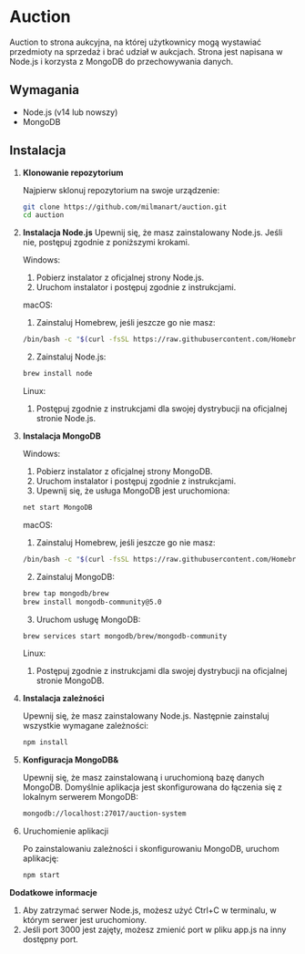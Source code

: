 # Auction

Auction to strona aukcyjna, na której użytkownicy mogą wystawiać przedmioty na sprzedaż i brać udział w aukcjach. Strona jest napisana w Node.js i korzysta z MongoDB do przechowywania danych.

## Wymagania

- Node.js (v14 lub nowszy)
- MongoDB

## Instalacja

1. **Klonowanie repozytorium**

   Najpierw sklonuj repozytorium na swoje urządzenie:

   ```sh
   git clone https://github.com/milmanart/auction.git
   cd auction
   
2. **Instalacja Node.js**
    Upewnij się, że masz zainstalowany Node.js. Jeśli nie, postępuj zgodnie z poniższymi krokami.

    Windows:
    1. Pobierz instalator z oficjalnej strony Node.js.
    2. Uruchom instalator i postępuj zgodnie z instrukcjami.
   
    macOS:
    1. Zainstaluj Homebrew, jeśli jeszcze go nie masz:
    ```sh
    /bin/bash -c "$(curl -fsSL https://raw.githubusercontent.com/Homebrew/install/HEAD/install.sh)" 
    ```
    2. Zainstaluj Node.js:
    ```sh
    brew install node
    ```
   
    Linux:
    1. Postępuj zgodnie z instrukcjami dla swojej dystrybucji na oficjalnej stronie Node.js.

3. **Instalacja MongoDB**

   Windows:
   1. Pobierz instalator z oficjalnej strony MongoDB.
   2. Uruchom instalator i postępuj zgodnie z instrukcjami.
   3. Upewnij się, że usługa MongoDB jest uruchomiona:
   ```sh
   net start MongoDB
   ```
   macOS:
   1. Zainstaluj Homebrew, jeśli jeszcze go nie masz:
   ```sh
   /bin/bash -c "$(curl -fsSL https://raw.githubusercontent.com/Homebrew/install/HEAD/install.sh)"
   ```
   2. Zainstaluj MongoDB:
   ```sh
   brew tap mongodb/brew
   brew install mongodb-community@5.0
   ```
   
   3. Uruchom usługę MongoDB:
   ```sh
   brew services start mongodb/brew/mongodb-community
   ```
   Linux:
   1. Postępuj zgodnie z instrukcjami dla swojej dystrybucji na oficjalnej stronie MongoDB.


4. **Instalacja zależności**

    Upewnij się, że masz zainstalowany Node.js. Następnie zainstaluj wszystkie wymagane zależności:
    
    ```sh
   npm install

5. **Konfiguracja MongoDB&**

   Upewnij się, że masz zainstalowaną i uruchomioną bazę danych MongoDB. Domyślnie aplikacja jest skonfigurowana do łączenia się z lokalnym serwerem MongoDB:
    
    ```sh
   mongodb://localhost:27017/auction-system

6. Uruchomienie aplikacji

   Po zainstalowaniu zależności i skonfigurowaniu MongoDB, uruchom aplikację:
    
    ```sh
   npm start

**Dodatkowe informacje**

   1. Aby zatrzymać serwer Node.js, możesz użyć Ctrl+C w terminalu, w którym serwer jest uruchomiony.
   2. Jeśli port 3000 jest zajęty, możesz zmienić port w pliku app.js na inny dostępny port.